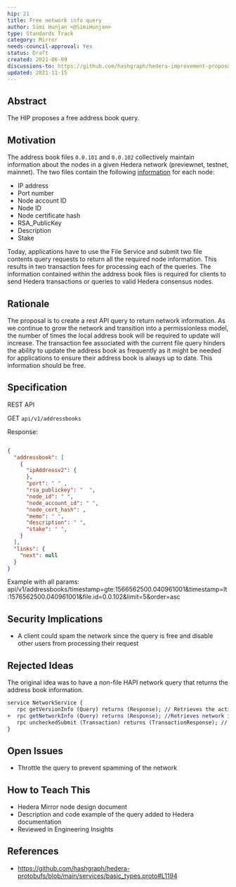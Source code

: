 ```yaml
---
hip: 21
title: Free network info query              
author: Simi Hunjan <@SimiHunjan>
type: Standards Track
category: Mirror
needs-council-approval: Yes
status: Draft
created: 2021-06-09 
discussions-to: https://github.com/hashgraph/hedera-improvement-proposal/discussions/82
updated: 2021-11-15
---
```


## Abstract

The HIP proposes a free address book query.

## Motivation

The address book files `0.0.101` and `0.0.102` collectively maintain information about the nodes in a given Hedera network (previewnet, testnet, mainnet). The two files contain the following [information](https://github.com/hashgraph/hedera-protobufs/blob/main/services/basic_types.proto#L1194) for each node:

- IP address
- Port number
- Node account ID
- Node ID
- Node certificate hash
- RSA_PublicKey
- Description
- Stake

Today, applications have to use the File Service and submit two file contents query requests to return all the required node information. This results in two transaction fees for processing each of the queries. The information contained within the address book files is required for clients to send Hedera transactions or queries to valid Hedera consensus nodes.

## Rationale 

The proposal is to create a rest API query to return network information. As we continue to grow the network and transition into a permissionless model, the number of times the local address book will be required to update will increase. The transaction fee associated with the current file query hinders the ability to update the address book as frequently as it might be needed for applications to ensure their address book is always up to date. This information should be free. 

## Specification 

REST API

GET `api/v1/addressbooks`

Response:

```json

{
  "addressbook": [
    {
      "ipAddressv2": {
      },
      "port": " " ,
      "rsa_publickey": "  ",
      "node_id": " ",
      "node_account_id": " ",
      "node_cert_hash": ,
      "memo": " ",
      "description": " ",
      "stake": " ",
    }
  ],
  "links": {
    "next": null
  }
}

```

Example with all params:
api/v1/addressbooks/timestamp=gte:1566562500.040961001&timestamp=lt:1576562500.040961001&file.id=0.0.102&limit=5&order=asc



## Security Implications

- A client could spam the network since the query is free and disable other users from processing their request 

## Rejected Ideas

The original idea was to have a non-file HAPI network query that returns the address book information.
```diff
service NetworkService {
   rpc getVersionInfo (Query) returns (Response); // Retrieves the active versions of Hedera Services and HAPI proto
+  rpc getNetworkInfo (Query) returns (Response); //Retrieves network information
   rpc uncheckedSubmit (Transaction) returns (TransactionResponse); // Submits a "wrapped" transaction to the network, skipping its standard prechecks. (Note that the "wrapper" <tt>UncheckedSubmit</tt> transaction is still subject to normal prechecks, including an authorization requirement that its payer be either the treasury or system admin account.)
} 
```

## Open Issues

- Throttle the query to prevent spamming of the network

## How to Teach This

- Hedera Mirror node design document
- Description and code example of the query added to Hedera documentation
- Reviewed in Engineering Insights

## References

- https://github.com/hashgraph/hedera-protobufs/blob/main/services/basic_types.proto#L1194
